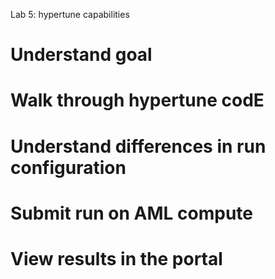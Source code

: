 Lab 5: hypertune capabilities

# Understand goal 

# Walk through hypertune codE

# Understand differences in run configuration

# Submit run on AML compute

# View results in the portal
